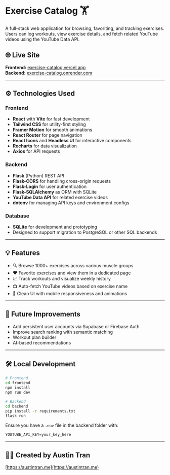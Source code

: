 # Exercise Catalog 🏋️

A full-stack web application for browsing, favoriting, and tracking exercises. Users can log workouts, view exercise details, and fetch related YouTube videos using the YouTube Data API.

## 🌐 Live Site
**Frontend:** [exercise-catalog.vercel.app](https://exercise-catalog.vercel.app)  
**Backend:** [exercise-catalog.onrender.com](https://exercise-catalog.onrender.com)

---

## ⚙️ Technologies Used

### Frontend
- **React** with **Vite** for fast development
- **Tailwind CSS** for utility-first styling
- **Framer Motion** for smooth animations
- **React Router** for page navigation
- **React Icons** and **Headless UI** for interactive components
- **Recharts** for data visualization
- **Axios** for API requests

### Backend
- **Flask** (Python) REST API
- **Flask-CORS** for handling cross-origin requests
- **Flask-Login** for user authentication
- **Flask-SQLAlchemy** as ORM with SQLite
- **YouTube Data API** for related exercise videos
- **dotenv** for managing API keys and environment configs

### Database
- **SQLite** for development and prototyping
- Designed to support migration to PostgreSQL or other SQL backends

---

## 💡 Features

- 🔍 Browse 1000+ exercises across various muscle groups
- ❤️ Favorite exercises and view them in a dedicated page
- 📈 Track workouts and visualize weekly history
- 📺 Auto-fetch YouTube videos based on exercise name
- 🎨 Clean UI with mobile responsiveness and animations

---

## 🚀 Future Improvements

- Add persistent user accounts via Supabase or Firebase Auth
- Improve search ranking with semantic matching
- Workout plan builder
- AI-based recommendations

---

## 🛠️ Local Development

```bash
# Frontend
cd frontend
npm install
npm run dev

# Backend
cd backend
pip install -r requirements.txt
flask run
```

Ensure you have a `.env` file in the backend folder with:
```
YOUTUBE_API_KEY=your_key_here
```

---

## 👨‍💻 Created by Austin Tran
[https://austintran.me](https://austintran.me)
